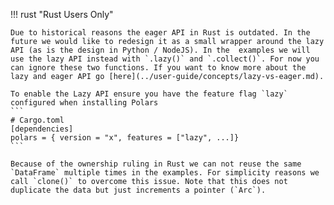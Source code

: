 !!! rust "Rust Users Only"

    Due to historical reasons the eager API in Rust is outdated. In the future we would like to redesign it as a small wrapper around the lazy API (as is the design in Python / NodeJS). In the  examples we will use the lazy API instead with `.lazy()` and `.collect()`. For now you can ignore these two functions. If you want to know more about the lazy and eager API go [here](../user-guide/concepts/lazy-vs-eager.md).

    To enable the Lazy API ensure you have the feature flag `lazy` configured when installing Polars
    ```
    # Cargo.toml
    [dependencies]
    polars = { version = "x", features = ["lazy", ...]}
    ```

    Because of the ownership ruling in Rust we can not reuse the same `DataFrame` multiple times in the examples. For simplicity reasons we call `clone()` to overcome this issue. Note that this does not duplicate the data but just increments a pointer (`Arc`).
